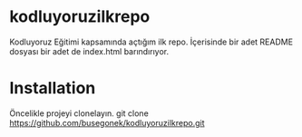# kodluyoruzilkrepo
Kodluyoruz Eğitimi kapsamında açtığım ilk repo. İçerisinde bir adet README dosyası bir adet de index.html barındırıyor.

# Installation
Öncelikle projeyi clonelayın.
git clone https://github.com/busegonek/kodluyoruzilkrepo.git
